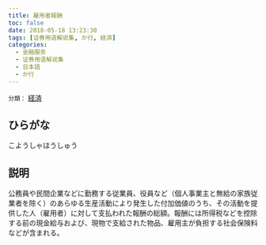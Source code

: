 ```yaml
---
title: 雇用者報酬
toc: false
date: 2018-05-18 13:23:30
tags: [证券用语解说集, か行, 経済]
categories:
  - 金融服务
  - 证券用语解说集
  - 日本語
  - か行
---
```


`分類：` [経済](/tags/経済/)

## ひらがな

こようしゃほうしゅう

## 説明

公務員や民間企業などに勤務する従業員、役員など（個人事業主と無給の家族従業者を除く）のあらゆる生産活動により発生した付加価値のうち、その活動を提供した人（雇用者）に対して支払われた報酬の総額。報酬には所得税などを控除する前の現金給与および、現物で支給された物品、雇用主が負担する社会保険料などが含まれる。
